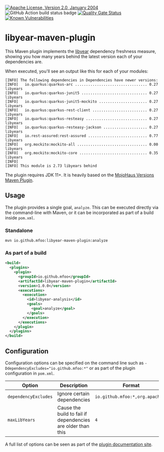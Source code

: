 [![Apache License, Version 2.0, January 2004](https://img.shields.io/github/license/mojohaus/versions-maven-plugin.svg?label=License)](http://www.apache.org/licenses/)
![GitHub Action build status badge](https://github.com/mfoo/libyear-maven-plugin/actions/workflows/maven-tests.yml/badge.svg)
[![Quality Gate Status](https://sonarcloud.io/api/project_badges/measure?project=mfoo_libyear-maven-plugin&metric=alert_status)](https://sonarcloud.io/summary/new_code?id=mfoo_libyear-maven-plugin)
[![Known Vulnerabilities](https://snyk.io/test/github/mfoo/libyear-maven-plugin/badge.svg)](https://snyk.io/test/github/mfoo/libyear-maven-plugin)

# libyear-maven-plugin

This Maven plugin implements the [libyear](https://libyear.com/) dependency
freshness measure, showing you how many years behind the latest version each of
your dependencies are.

When executed, you'll see an output like this for each of your modules:
```
[INFO] The following dependencies in Dependencies have newer versions:
[INFO]   io.quarkus:quarkus-arc ................................. 0.27 libyears
[INFO]   io.quarkus:quarkus-junit5 .............................. 0.27 libyears
[INFO]   io.quarkus:quarkus-junit5-mockito ...................... 0.27 libyears
[INFO]   io.quarkus:quarkus-rest-client ......................... 0.27 libyears
[INFO]   io.quarkus:quarkus-resteasy ............................ 0.27 libyears
[INFO]   io.quarkus:quarkus-resteasy-jackson .................... 0.27 libyears
[INFO]   io.rest-assured:rest-assured ........................... 0.77 libyears
[INFO]   org.mockito:mockito-all ................................ 0.00 libyears
[INFO]   org.mockito:mockito-core ............................... 0.35 libyears
[INFO] 
[INFO] This module is 2.73 libyears behind
```

The plugin requires JDK 11+. It is heavily based on the [MojoHaus Versions Maven Plugin](https://www.mojohaus.org/versions/versions-maven-plugin/index.html).

## Usage

The plugin provides a single goal, `analyze`. This can be executed
directly via the command-line with Maven, or it can be incorporated as part of
a build inside `pom.xml`.

### Standalone

```shell
mvn io.github.mfoo:libyear-maven-plugin:analyze
```

### As part of a build

```xml
<build>
  <plugins>
    <plugin>
      <groupId>io.github.mfoo</groupId>
      <artifactId>libyear-maven-plugin</artifactId>
      <version>1.0.0</version>
      <executions>
        <execution>
          <id>libyear-analysis</id>
          <goals>
            <goal>analyze</goal>
          </goals>
        </execution>
      </executions>
    </plugin>
  </plugins>
</build>
```

## Configuration
Configuration options can be specified on the command line such as
`-DdependencyExcludes="io.github.mfoo:*"` or as part of the plugin
configuration in `pom.xml`.

| Option               | Description                                                 | Format                          |
|----------------------|-------------------------------------------------------------|---------------------------------|
| `dependencyExcludes` | Ignore certain dependencies                                 | `io.github.mfoo:*,org.apache:*` |
| `maxLibYears`        | Cause the build to fail if dependencies are older than this | `4`                             |


A full list of options can be seen as part of the [plugin documentation
site](https://mfoo.github.io/libyear-maven-plugin/analyze-mojo.html).